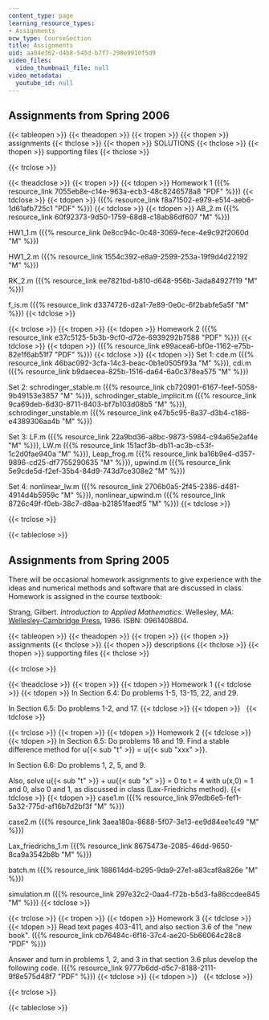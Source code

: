 ```yaml
---
content_type: page
learning_resource_types:
- Assignments
ocw_type: CourseSection
title: Assignments
uid: aa04e362-d4b8-545d-b7f7-298e9910f5d9
video_files:
  video_thumbnail_file: null
video_metadata:
  youtube_id: null
---
```


Assignments from Spring 2006
----------------------------

{{< tableopen >}}
{{< theadopen >}}
{{< tropen >}}
{{< thopen >}}
assignments
{{< thclose >}}
{{< thopen >}}
SOLUTIONS
{{< thclose >}}
{{< thopen >}}
supporting files
{{< thclose >}}

{{< trclose >}}

{{< theadclose >}}
{{< tropen >}}
{{< tdopen >}}
Homework 1 ({{% resource_link 7055eb8e-c14e-963a-ecb3-48c8246578a8 "PDF" %}})
{{< tdclose >}}
{{< tdopen >}}
({{% resource_link f8a71502-e979-e514-aeb6-1d61afb725c1 "PDF" %}})
{{< tdclose >}}
{{< tdopen >}}
AB\_2.m ({{% resource_link 60f92373-9d50-1759-68d8-c18ab86df607 "M" %}})  
  
HW1\_1.m ({{% resource_link 0e8cc94c-0c48-3069-fece-4e9c92f2060d "M" %}})  
  
HW1\_2.m ({{% resource_link 1554c392-e8a9-2599-253a-19f9d4d22192 "M" %}})  
  
RK\_2.m ({{% resource_link ee7821bd-b810-d648-956b-3ada84927f19 "M" %}})  
  
f\_is.m ({{% resource_link d3374726-d2a1-7e89-0e0c-6f2babfe5a5f "M" %}})
{{< tdclose >}}

{{< trclose >}}
{{< tropen >}}
{{< tdopen >}}
Homework 2 ({{% resource_link e37c5125-5b3b-9cf0-d72e-6939292b7588 "PDF" %}})
{{< tdclose >}}
{{< tdopen >}}
({{% resource_link e99acea6-bf0e-1162-e75b-82e1f6ab51f7 "PDF" %}})
{{< tdclose >}}
{{< tdopen >}}
Set 1: cde.m ({{% resource_link 46bac092-3cfa-14c3-beac-0b1e0505f93a "M" %}}), cdi.m ({{% resource_link b9daecea-825b-1516-da64-6a0c378ea575 "M" %}})  
  
Set 2: schrodinger\_stable.m ({{% resource_link cb720901-6167-feef-5058-9b49153e3857 "M" %}}), schrodinger\_stable\_implicit.m ({{% resource_link 9ca69deb-6d30-8711-8403-bf7b103d08b5 "M" %}}), schrodinger\_unstable.m ({{% resource_link e47b5c95-8a37-d3b4-c186-e4389306aa4b "M" %}})  
  
Set 3: LF.m ({{% resource_link 22a9bd36-a8bc-9873-5984-c94a65e2af4e "M" %}}), LW.m ({{% resource_link 151acf3b-db11-ac3b-c53f-1c2d0fae940a "M" %}}), Leap\_frog.m ({{% resource_link ba16b9e4-d357-9896-cd25-df7755290635 "M" %}}), upwind.m ({{% resource_link 5e9cde5d-f2ef-35b4-84d9-743d7ce308e2 "M" %}})  
  
Set 4: nonlinear\_lw.m ({{% resource_link 2706b0a5-2f45-2386-d481-4914d4b5959c "M" %}}), nonlinear\_upwind.m ({{% resource_link 8726c49f-f0eb-38c7-d8aa-b21851faedf5 "M" %}})
{{< tdclose >}}

{{< trclose >}}

{{< tableclose >}}

Assignments from Spring 2005
----------------------------

There will be occasional homework assignments to give experience with the ideas and numerical methods and software that are discussed in class. Homework is assigned in the course textbook:

Strang, Gilbert. _Introduction to Applied Mathematics_. Wellesley, MA: [Wellesley-Cambridge Press](http://www.wellesleycambridge.com/), 1986. ISBN: 0961408804.

{{< tableopen >}}
{{< theadopen >}}
{{< tropen >}}
{{< thopen >}}
assignments
{{< thclose >}}
{{< thopen >}}
descriptions
{{< thclose >}}
{{< thopen >}}
supporting files
{{< thclose >}}

{{< trclose >}}

{{< theadclose >}}
{{< tropen >}}
{{< tdopen >}}
Homework 1
{{< tdclose >}}
{{< tdopen >}}
In Section 6.4: Do problems 1-5, 13-15, 22, and 29.  
  
In Section 6.5: Do problems 1-2, and 17.
{{< tdclose >}}
{{< tdopen >}}
 
{{< tdclose >}}

{{< trclose >}}
{{< tropen >}}
{{< tdopen >}}
Homework 2
{{< tdclose >}}
{{< tdopen >}}
In Section 6.5: Do problems 16 and 19. Find a stable difference method for u{{< sub "t" >}} = u{{< sub "xxx" >}}.  
  
In Section 6.6: Do problems 1, 2, 5, and 9.  
  
Also, solve u{{< sub "t" >}} + uu{{< sub "x" >}} = 0 to t = 4 with u(x,0) = 1 and 0, also 0 and 1, as discussed in class (Lax-Friedrichs method).
{{< tdclose >}}
{{< tdopen >}}
case1.m ({{% resource_link 97edb6e5-fef1-5a32-775d-af16b7d2bf3f "M" %}})  
  
case2.m ({{% resource_link 3aea180a-8688-5f07-3e13-ee9d84ee1c49 "M" %}})  
  
Lax\_friedrichs\_1.m ({{% resource_link 8675473e-2085-46dd-9650-8ca9a3542b8b "M" %}})  
  
batch.m ({{% resource_link 188614d4-b295-9da9-27e1-a83caf8a826e "M" %}})  
  
simulation.m ({{% resource_link 297e32c2-0aa4-f72b-b5d3-fa86ccdee845 "M" %}})
{{< tdclose >}}

{{< trclose >}}
{{< tropen >}}
{{< tdopen >}}
Homework 3
{{< tdclose >}}
{{< tdopen >}}
Read text pages 403-411, and also section 3.6 of the "new book". ({{% resource_link cb76484c-6f16-37c4-ae20-5b66064c28c8 "PDF" %}})  
  
Answer and turn in problems 1, 2, and 3 in that section 3.6 plus develop the following code. ({{% resource_link 9777b6dd-d5c7-8188-2111-9f8e575d48f7 "PDF" %}})
{{< tdclose >}}
{{< tdopen >}}
 
{{< tdclose >}}

{{< trclose >}}

{{< tableclose >}}